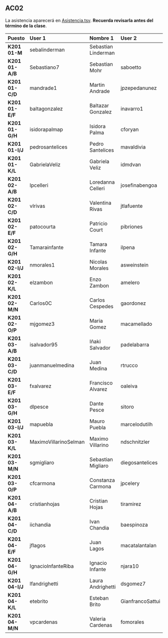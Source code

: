 ## AC02

La asistencia aparecerá en [Asistencia.tsv](Asistencia.tsv). **Recuerda revisarla antes del término de la clase**.

| Puesto | User 1 | Nombre 1 | User 2 | Nombre 2 |
|:-------|:-------|:---------|:-------|:---------|
| **K201 01-M** | sebalinderman | Sebastian Linderman |  |   |
| **K201 01-A/B** | Sebastiano7 | Sebastian Mohr | saboetto | Sebastian Boetto |
| **K201 01-C/D** | mandrade1 | Martin Andrade | jpzepedanunez | Juan Zepeda Nuñez |
| **K201 01-E/F** | baltagonzalez | Baltazar Gonzalez | inavarro1 | Isidora Navarro |
| **K201 01-G/H** | isidorapalmap | Isidora Palma | cforyan | Cristobal O'Ryan |
| **K201 01-I/J** | pedrosantelices | Pedro Santelices | mavaldivia | Mauricio Valdivia |
| **K201 01-K/L** | GabrielaVeliz | Gabriela Veliz | idmdvan | Ivan Moreno |
| **K201 02-A/B** | lpcelleri | Loredanna Celleri | josefinabengoa | Josefina Bengoa |
| **K201 02-C/D** | vlrivas | Valentina Rivas | jtlafuente | Jose Lafuente |
| **K201 02-E/F** | patocourta | Patricio Court | pibriones | Pamela Briones |
| **K201 02-G/H** | Tamarainfante | Tamara Infante | ilpena | Ignacio Peña |
| **K201 02-I/J** | nmorales1 | Nicolas Morales | asweinstein | Andres Weinstein |
| **K201 02-K/L** | elzambon | Enzo Zambon | amelero | Agustin Melero |
| **K201 02-M/N** | Carlos0C | Carlos Cespedes | gaordonez | Gonzalo Ordoñez |
| **K201 02-O/P** | mjgomez3 | Maria Gomez | macamellado | Macarena Mellado |
| **K201 03-A/B** | isalvador95 | Iñaki Salvador | padelabarra | Pedro De La Barra |
| **K201 03-C/D** | juanmanuelmedina | Juan Medina | rtrucco | Rodrigo Trucco |
| **K201 03-E/F** | fxalvarez | Francisco Alvarez | oaleiva | Omar Leiva |
| **K201 03-G/H** | dlpesce | Dante Pesce | sitoro | Sebastian Toro |
| **K201 03-I/J** | mapuebla | Mauro Puebla | marcelodutilh | Marcelo Dutilh |
| **K201 03-K/L** | MaximoVillarinoSelman | Maximo Villarino | ndschnitzler | Natalia Schnitzler |
| **K201 03-M/N** | sgmigliaro | Sebastian Migliaro | diegosantelices | Diego Santelices |
| **K201 03-O/P** | cfcarmona | Constanza Carmona | jpcelery | Jean Celery |
| **K201 04-A/B** | cristianhojas | Cristian Hojas | tiramirez | Tomas Ramirez |
| **K201 04-C/D** | iichandia | Ivan Chandia | baespinoza | Benjamin Espinoza |
| **K201 04-E/F** | jflagos | Juan Lagos | macatalantalan | Macarena Catalan |
| **K201 04-G/H** | IgnacioInfanteRiba | Ignacio Infante | njara10 | Nicolas Jara |
| **K201 04-I/J** | lfandrighetti | Laura Andrighetti | dsgomez7 | Diego Gomez |
| **K201 04-K/L** | etebrito | Esteban Brito | GianfrancoSattui | Gianfranco Sattui |
| **K201 04-M/N** | vpcardenas | Valeria Cardenas | fomorales | Francisco Morales |
